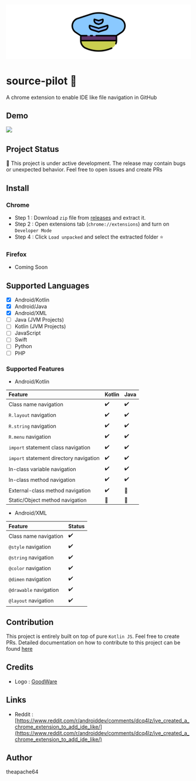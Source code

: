 ![](extras/graphics/banner.png)

# source-pilot 🚧

A chrome extension to enable IDE like file navigation in GitHub

## Demo

![](demo.gif)

## Project Status

🚧 This project is under active development. The release may contain bugs or unexpected behavior. 
Feel free to open issues and create PRs

## Install

### Chrome

- Step 1 : Download `zip` file from [releases](https://github.com/theapache64/source-pilot/releases/latest) and extract it. 
- Step 2 : Open extensions tab (`chrome://extensions`) and turn on `Developer Mode`
- Step 4 : Click `Load unpacked` and select the extracted folder :star:

### Firefox

- Coming Soon

## Supported Languages

- [x] Android/Kotlin
- [x] Android/Java
- [x] Android/XML
- [ ] Java (JVM Projects)
- [ ] Kotlin (JVM Projects)
- [ ] JavaScript
- [ ] Swift
- [ ] Python
- [ ] PHP

### Supported Features

- Android/Kotlin

| Feature                                 | Kotlin | Java  |
|:----------------------------------------|:-------|:------|
| Class name navigation                   | ✔️      | ✔️    |
| `R.layout` navigation                   | ✔️     | ✔️    |
| `R.string` navigation                   | ✔️     | ✔️    |
| `R.menu` navigation                     | ✔️     | ✔️    |
| `import` statement class navigation     | ✔️     | ✔️    |
| `import` statement directory navigation | ✔️     | ✔️    |
| In-class variable navigation            | ✔️     | ✔️    |
| In-class method navigation              | ✔️     | ✔️    |
| External-class method navigation        | ✔️     | 🚧    |
| Static/Object method navigation         | 🚧️     | 🚧    |

- Android/XML

| Feature                | Status |
|:-----------------------|:-------|
| Class name navigation  | ✔️     |
| `@style` navigation    | ✔️     |
| `@string` navigation   | ✔️     |
| `@color` navigation    | ✔️     |
| `@dimen` navigation    | ✔️     |
| `@drawable` navigation | ✔️     |
| `@layout` navigation   | ✔️     |

## Contribution

This project is entirely built on top of pure `Kotlin JS`. Feel free to create PRs. Detailed documentation on how to contribute
to this project can be found [here](CONTRIBUTE.md)

## Credits

- Logo : [GoodWare](https://www.flaticon.com/authors/good-ware)

## Links

- Reddit : [https://www.reddit.com/r/androiddev/comments/dcq4lz/ive_created_a_chrome_extension_to_add_ide_like/](https://www.reddit.com/r/androiddev/comments/dcq4lz/ive_created_a_chrome_extension_to_add_ide_like/)


## Author
theapache64 
